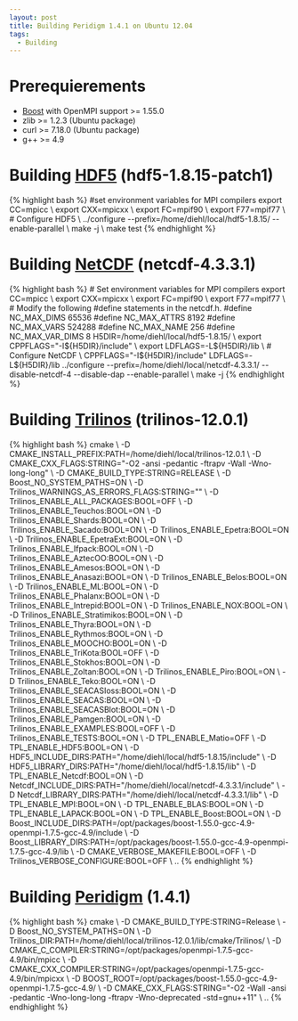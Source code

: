 ```yaml
---
layout: post
title: Building Peridigm 1.4.1 on Ubuntu 12.04
tags:
  - Building
---
```


<h1>Prerequierements</h1>
<ul>
<li> <a href="http://www.boost.org/">Boost</a> with OpenMPI support >= 1.55.0 </li>
<li> zlib >= 1.2.3 (Ubuntu package)</li>
<li> curl >= 7.18.0 (Ubuntu package)</li>
<li> g++  >= 4.9 </li>
</ul>

<h1>Building <a href="https://www.hdfgroup.org/downloads/index.html">HDF5</a> (hdf5-1.8.15-patch1)</h1>
{% highlight bash %}
#set environment variables for MPI compilers
export CC=mpicc \
export CXX=mpicxx \
export FC=mpif90 \
export F77=mpif77 \
# Configure HDF5 \
../configure --prefix=/home/diehl/local/hdf5-1.8.15/ --enable-parallel \
make -j \
make test
{% endhighlight %}

<h1>Building <a href="https://www.unidata.ucar.edu/downloads/netcdf/index.jsp">NetCDF</a> (netcdf-4.3.3.1) </h1>
{% highlight bash %}
# Set environment variables for MPI compilers
export CC=mpicc \
export CXX=mpicxx \
export FC=mpif90 \
export F77=mpif77 \
# Modify the following #define statements in the netcdf.h.
#define NC_MAX_DIMS 65536
#define NC_MAX_ATTRS 8192
#define NC_MAX_VARS 524288
#define NC_MAX_NAME 256
#define NC_MAX_VAR_DIMS 8
H5DIR=/home/diehl/local/hdf5-1.8.15/ \
export CPPFLAGS="-I${H5DIR}/include" \
export LDFLAGS=-L${H5DIR}/lib \
# Configure NetCDF \
CPPFLAGS="-I${H5DIR}/include" LDFLAGS=-L${H5DIR}/lib  ../configure --prefix=/home/diehl/local/netcdf-4.3.3.1/  --disable-netcdf-4 --disable-dap --enable-parallel \
make -j
{% endhighlight %}

<h1>Building <a href="https://trilinos.org/download/">Trilinos</a> (trilinos-12.0.1)</h1>
{% highlight bash  %}
cmake \
-D CMAKE_INSTALL_PREFIX:PATH=/home/diehl/local/trilinos-12.0.1 \
-D CMAKE_CXX_FLAGS:STRING="-O2 -ansi -pedantic -ftrapv -Wall -Wno-long-long" \
-D CMAKE_BUILD_TYPE:STRING=RELEASE \
-D Boost_NO_SYSTEM_PATHS=ON \
-D Trilinos_WARNINGS_AS_ERRORS_FLAGS:STRING="" \
-D Trilinos_ENABLE_ALL_PACKAGES:BOOL=OFF \
-D Trilinos_ENABLE_Teuchos:BOOL=ON \
-D Trilinos_ENABLE_Shards:BOOL=ON \
-D Trilinos_ENABLE_Sacado:BOOL=ON \
-D Trilinos_ENABLE_Epetra:BOOL=ON \
-D Trilinos_ENABLE_EpetraExt:BOOL=ON \
-D Trilinos_ENABLE_Ifpack:BOOL=ON \
-D Trilinos_ENABLE_AztecOO:BOOL=ON \
-D Trilinos_ENABLE_Amesos:BOOL=ON \
-D Trilinos_ENABLE_Anasazi:BOOL=ON \
-D Trilinos_ENABLE_Belos:BOOL=ON \
-D Trilinos_ENABLE_ML:BOOL=ON \
-D Trilinos_ENABLE_Phalanx:BOOL=ON \
-D Trilinos_ENABLE_Intrepid:BOOL=ON \
-D Trilinos_ENABLE_NOX:BOOL=ON \
-D Trilinos_ENABLE_Stratimikos:BOOL=ON \
-D Trilinos_ENABLE_Thyra:BOOL=ON \
-D Trilinos_ENABLE_Rythmos:BOOL=ON \
-D Trilinos_ENABLE_MOOCHO:BOOL=ON \
-D Trilinos_ENABLE_TriKota:BOOL=OFF \
-D Trilinos_ENABLE_Stokhos:BOOL=ON \
-D Trilinos_ENABLE_Zoltan:BOOL=ON \
-D Trilinos_ENABLE_Piro:BOOL=ON \
-D Trilinos_ENABLE_Teko:BOOL=ON \
-D Trilinos_ENABLE_SEACASIoss:BOOL=ON \
-D Trilinos_ENABLE_SEACAS:BOOL=ON \
-D Trilinos_ENABLE_SEACASBlot:BOOL=ON \
-D Trilinos_ENABLE_Pamgen:BOOL=ON \
-D Trilinos_ENABLE_EXAMPLES:BOOL=OFF \
-D Trilinos_ENABLE_TESTS:BOOL=ON \
-D TPL_ENABLE_Matio=OFF \
-D TPL_ENABLE_HDF5:BOOL=ON \
-D HDF5_INCLUDE_DIRS:PATH="/home/diehl/local/hdf5-1.8.15/include" \
-D HDF5_LIBRARY_DIRS:PATH="/home/diehl/local/hdf5-1.8.15/lib" \
-D TPL_ENABLE_Netcdf:BOOL=ON \
-D Netcdf_INCLUDE_DIRS:PATH="/home/diehl/local/netcdf-4.3.3.1/include" \
-D Netcdf_LIBRARY_DIRS:PATH="/home/diehl/local/netcdf-4.3.3.1/lib" \
-D TPL_ENABLE_MPI:BOOL=ON \
-D TPL_ENABLE_BLAS:BOOL=ON \
-D TPL_ENABLE_LAPACK:BOOL=ON \
-D TPL_ENABLE_Boost:BOOL=ON \
-D Boost_INCLUDE_DIRS:PATH=/opt/packages/boost-1.55.0-gcc-4.9-openmpi-1.7.5-gcc-4.9/include \
-D Boost_LIBRARY_DIRS:PATH=/opt/packages/boost-1.55.0-gcc-4.9-openmpi-1.7.5-gcc-4.9/lib \
-D CMAKE_VERBOSE_MAKEFILE:BOOL=OFF \
-D Trilinos_VERBOSE_CONFIGURE:BOOL=OFF \
..
{% endhighlight %}

<h1>Building <a href="https://peridigm.sandia.gov/">Peridigm</a> (1.4.1) </h1>
{% highlight bash %}
cmake \
-D CMAKE_BUILD_TYPE:STRING=Release \
-D Boost_NO_SYSTEM_PATHS=ON \
-D Trilinos_DIR:PATH=/home/diehl/local/trilinos-12.0.1/lib/cmake/Trilinos/ \
-D CMAKE_C_COMPILER:STRING=/opt/packages/openmpi-1.7.5-gcc-4.9/bin/mpicc \
-D CMAKE_CXX_COMPILER:STRING=/opt/packages/openmpi-1.7.5-gcc-4.9/bin/mpicxx \
-D BOOST_ROOT=/opt/packages/boost-1.55.0-gcc-4.9-openmpi-1.7.5-gcc-4.9/ \
-D CMAKE_CXX_FLAGS:STRING="-O2 -Wall -ansi -pedantic -Wno-long-long -ftrapv -Wno-deprecated -std=gnu++11" \
..
{% endhighlight %}

